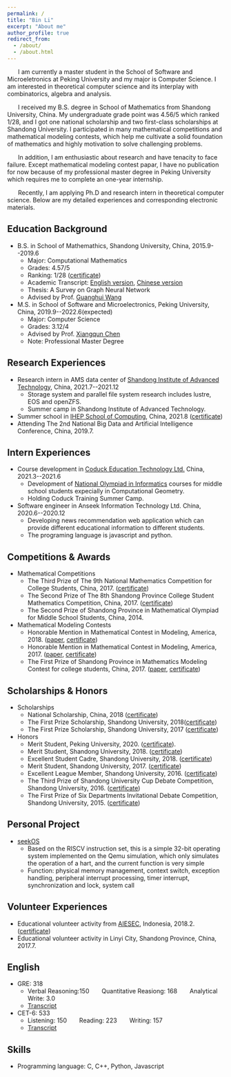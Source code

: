 ```yaml
---
permalink: /
title: "Bin Li"
excerpt: "About me"
author_profile: true
redirect_from: 
  - /about/
  - /about.html
---
```


&emsp;&ensp;  I am currently a master student in the School of Software and Microeletronics at Peking University and my major is Computer Science. I  am interested in theoretical computer science and its interplay with combinatorics, algebra and analysis.

&emsp;&ensp; I received my B.S. degree in School of Mathematics from Shandong University, China. My undergraduate grade point was 4.56/5 which ranked 1/28, and I got one national scholarship and two first-class scholarships at Shandong University. I participated in many mathematical competitions and mathematical modeling contests, which help me cultivate a solid foundation of mathematics and highly motivation to solve challenging problems. 

&emsp;&ensp;  In addition, I am enthusiastic about research and have tenacity to face failure. Except mathematical modeling contest papar, I have no publication for now because of my professional master degree in Peking University which requires me to complete an one-year internship. 

&emsp;&ensp;  Recently, I am applying Ph.D and research intern in theoretical computer science. Below are my detailed experiences and corresponding electronic materials.  


## Education Background
+ B.S. in School of Mathemathics, Shandong University, China, 2015.9--2019.6
  - Major: Computational Mathematics
  - Grades: 4.57/5
  - Ranking: 1/28 ([certificate](https://alexli8.github.io/files/ranking.pdf))
  - Academic Transcript: [English version](https://alexli8.github.io/files/english%20transcript.pdf), [Chinese version](https://alexli8.github.io/files/chinese%20transcipt.pdf)
  - Thesis: A Survey on Graph Neural Network
  - Advised by Prof. [Guanghui Wang](https://faculty.sdu.edu.cn/wangguanghui1/zh_CN/index.htm)
+ M.S. in School of Software and Microelectronics, Peking University,  China, 2019.9--2022.6(expected)
  - Major: Computer Science
  - Grades: 3.12/4
  - Advised by Prof. [Xiangqun Chen](https://eecs.pku.edu.cn/info/1338/7117.htm)
  - Note: Professional Master Degree
<!--   - Academic Transcript: [English version](https://alexli8.github.io/files/master%20english%20transcript.pdf), [Chinese version](https://alexli8.github.io/files/master%20chinese%20transcript.pdf) -->


## Research Experiences
+ Research intern in AMS data center of [Shandong Institute of Advanced Technology](http://www.sdiat.cn/), China, 2021.7--2021.12
  + Storage system  and parallel file system research includes lustre, EOS and openZFS.
  + Summer camp in Shandong Institute of Advanced Technology.
+ Summer school in [IHEP School of Computing](http://www.ihep.cas.cn/), China, 2021.8 ([certificate](https://alexli8.github.io/files/%E6%88%90%E7%BB%A9%E4%BC%98%E7%A7%80%E8%AF%81%E4%B9%A6-%E6%9D%8E%E6%96%8C.jpg))
+ Attending The 2nd National Big Data and Artificial Intelligence Conference, China, 2019.7.


## Intern Experiences
+ Course development in [Coduck Education Technology Ltd.](https://www.coduck.cn/) China, 2021.3--2021.6
  + Development of [National Olympiad in Informatics](https://zh.wikipedia.org/wiki/%E5%85%A8%E5%9B%BD%E9%9D%92%E5%B0%91%E5%B9%B4%E4%BF%A1%E6%81%AF%E5%AD%A6%E5%A5%A5%E6%9E%97%E5%8C%B9%E5%85%8B%E7%AB%9E%E8%B5%9B) courses for middle school students expecially in Computational Geometry.
  + Holding Coduck Training Summer Camp.
+ Software engineer in Anseek Information Technology Ltd. China, 2020.6--2020.12
  + Developing news recommendation web application which can provide different educational information to different students. 
  + The programing language is javascript and python. 


## Competitions & Awards
+ Mathematical Competitions
  + The Third Prize of The 9th National Mathematics Competition for College Students, China, 2017. ([certificate](https://alexli8.github.io/files/national%20math.jpg))
  + The Second Prize of The 8th Shandong Province College Student Mathematics Competition, China, 2017. ([certificate](https://alexli8.github.io/files/mathematics%20competation.jpg))
  + The Second Prize of Shandong Province in Mathematical Olympiad for Middle School Students, China, 2014.
+ Mathematical Modeling Contests
  + Honorable Mention in Mathematical Contest in Modeling, America, 2018. ([paper](https://alexli8.github.io/files/MCM2018.pdf), [certificate](https://alexli8.github.io/files/MCM%202018.jpg))
  + Honorable Mention in Mathematical Contest in Modeling, America, 2017. ([paper](https://alexli8.github.io/files/MCM2017.pdf), [certificate](https://alexli8.github.io/files/MCM%202017.jpg))
  + The First Prize of Shandong Province in Mathematics Modeling Contest for college students, China, 2017. ([paper](https://alexli8.github.io/files/A201715010113_%E6%9D%8E%E6%96%8C_%E7%8E%8B%E6%B5%A9_%E5%BC%A0%E8%89%AF.pdf), [certificate](https://alexli8.github.io/files/modeling.jpg))


## Scholarships & Honors
+ Scholarships
  + National Scholarship, China, 2018 ([certificate](https://alexli8.github.io/files/national%20scholarship.pdf))
  + The First Prize Scholarship, Shandong University, 2018([certificate](https://alexli8.github.io/files/fitst%20scholarship.pdf))
  + The First Prize Scholarship, Shandong University, 2017 ([certificate](https://alexli8.github.io/files/first%20prize.jpg))
+ Honors
  + Merit Student, Peking University, 2020. ([certificate]()).
  + Merit Student, Shandong University, 2018. ([certificate](https://alexli8.github.io/files/merit%20student%202018.pdf))
  + Excellent Student Cadre, Shandong University, 2018. ([certificate](https://alexli8.github.io/files/excellent%20student.pdf))
  + Merit Student, Shandong University, 2017. ([certificate](https://alexli8.github.io/files/merit%20student.jpg))
  + Excellent League Member, Shandong University, 2016. ([certificate](https://alexli8.github.io/files/league%20member.jpg))
  + The Third Prize of Shandong University Cup Debate Competition, Shandong University, 2016. ([certificate](https://alexli8.github.io/files/Shandong%20Cup.jpg))
  + The First Prize of Six Departments Invitational Debate Competition, Shandong University, 2015. ([certificate](https://alexli8.github.io/files/six%20department%20cup.jpg))


## Personal Project
+ [seekOS](https://github.com/alexli8/seekOS)
  + Based on the RISCV instruction set, this is a simple 32-bit operating system implemented on the Qemu simulation, which only simulates the operation of a hart, and the current function is very simple
  + Function: physical memory management, context switch, exception handling, peripheral interrupt processing, timer interrupt, synchronization and lock, system call


## Volunteer Experiences
+ Educational volunteer activity from [AIESEC](https://aiesec.org/), Indonesia, 2018.2. ([certificate](https://alexli8.github.io/files/%E5%BF%97%E6%84%BF%E8%AF%81%E6%98%8E.pdf))
+ Educational volunteer activity in Linyi City, Shandong Province, China, 2017.7.


## English 
+ GRE: 318
  - Verbal Reasoning:150 &emsp;&ensp; Quantitative Reasiong: 168 &emsp;&ensp; Analytical Write: 3.0 
  - [Transcript](https://alexli8.github.io/files/GRE.pdf)
+ CET-6: 533
  - Listening: 150 &emsp;&ensp; Reading: 223  &emsp;&ensp; Writing: 157
  - [Transcript](https://alexli8.github.io/files/CET6.pdf)

## Skills
* Programming language: C, C++, Python, Javascript
